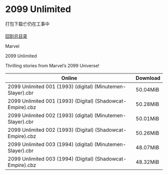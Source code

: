 # 2099 Unlimited

打包下载📦仍在工事中

[回到总目录](/Catalogs.md)

Marvel

2099 Unlimited

Thrilling  stories from Marvel’s 2099 Universe!





Online | Download
--- | ---
2099 Unlimited 001 (1993) (digital) (Minutemen-Slayer).cbr | 50.04MiB
2099 Unlimited 001 (1993) (Digital) (Shadowcat-Empire).cbz | 50.28MiB
2099 Unlimited 002 (1993) (digital) (Minutemen-Slayer).cbr | 50.01MiB
2099 Unlimited 002 (1993) (Digital) (Shadowcat-Empire).cbz | 50.26MiB
2099 Unlimited 003 (1994) (digital) (Minutemen-Slayer).cbr | 48.07MiB
2099 Unlimited 003 (1994) (Digital) (Shadowcat-Empire).cbz | 48.32MiB